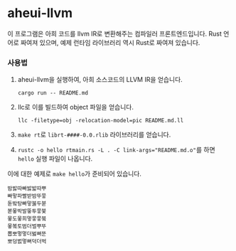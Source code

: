 aheui-llvm
========
이 프로그램은 아희 코드를 llvm IR로 변환해주는 컴파일러 프론트엔드입니다.
Rust 언어로 짜여져 있으며, 예제 런타임 라이브러리 역시 Rust로 짜여져 있습니다.

### 사용법
1.  aheui-llvm을 실행하여, 아희 소스코드의 LLVM IR을 얻습니다.
    ```
    cargo run -- README.md
    ```

1.  llc로 이를 빌드하여 object 파일을 얻습니다.
    ```
    llc -filetype=obj -relocation-model=pic README.md.ll
    ```

1.  `make rt`로 `librt-####-0.0.rlib` 라이브러리를 얻습니다.
1.  `rustc -o hello rtmain.rs -L . -C link-args="README.md.o"`를 하면
    `hello` 실행 파일이 나옵니다.

이에 대한 예제로 `make hello`가 준비되어 있습니다.

```
밤밣따빠밣밟따뿌
빠맣파빨받밤뚜뭏
돋밬탕빠맣붏두붇
볻뫃박발뚷투뭏붖
뫃도뫃희멓뭏뭏붘
뫃봌토범더벌뿌뚜
뽑뽀멓멓더벓뻐뚠
뽀덩벐멓뻐덕더벅
```
